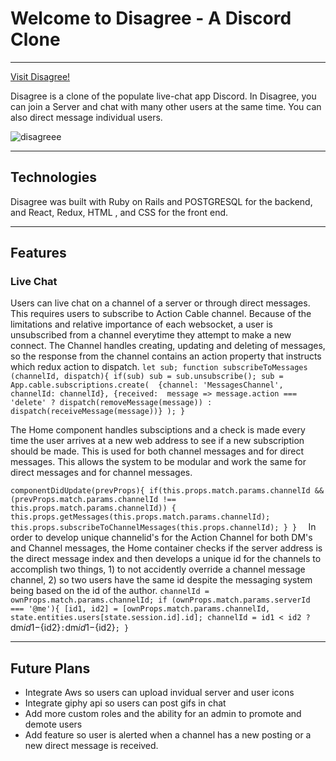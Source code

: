 # Welcome to Disagree - A Discord Clone

***

[Visit Disagree!](https://disagree-app.herokuapp.com/#/)

Disagree is a clone of the populate live-chat app Discord. In Disagree, you can join a Server and chat with many other users at the same time. You can also direct message individual users. 

![disagreee](https://user-images.githubusercontent.com/59512990/79588274-ac7a2f00-80a1-11ea-9286-be3197dab542.jpg)
***

## Technologies

Disagree was built with Ruby on Rails and POSTGRESQL for the backend, and React, Redux, HTML , and CSS for the front end.

***

## Features

### Live Chat

Users can live chat on a channel of a server or through direct messages. This requires users to subscribe to Action Cable channel.
Because of the limitations and relative importance of each websocket, a user is unsubscribed from a channel everytime they attempt to make a new connect. The Channel handles creating, updating and deleting of messages, so the response from the channel contains an action property that instructs which redux action to dispatch.
`
let sub;
function subscribeToMessages (channelId, dispatch){
    if(sub) sub = sub.unsubscribe();
    sub = App.cable.subscriptions.create( 
        {channel: 'MessagesChannel', channelId: channelId},
        {received:  message => message.action === 'delete' ? dispatch(removeMessage(message)) : dispatch(receiveMessage(message))}
    );
}
`

The Home component handles subsciptions and a check is made every time the user arrives at a new web address to see if a new subscription should be made. This is used for both channel messages and for direct messages. This allows the system to be modular and work the same for direct messages and for channel messages.

`
componentDidUpdate(prevProps){
     if(this.props.match.params.channelId && (prevProps.match.params.channelId !== this.props.match.params.channelId)) {
         this.props.getMessages(this.props.match.params.channelId);
          this.props.subscribeToChannelMessages(this.props.channelId);
     }
}  
`
In order to develop unique channelid's for the Action Channel for both DM's and Channel messages, the Home container checks if the server address is the direct message index and then develops a unique id for the channels to accomplish two things, 1) to not accidently override a channel message channel, 2) so two users have the same id despite the messaging system being based on the id of the author.
`
channelId = ownProps.match.params.channelId;
if (ownProps.match.params.serverId === '@me'){
  [id1, id2] = [ownProps.match.params.channelId, state.entities.users[state.session.id].id];
  channelId = id1 < id2 ? `dm${id1}-${id2}` : `dm${id1}-${id2}`;
}
`


***

## Future Plans
* Integrate Aws so users can upload invidual server and user icons
* Integrate giphy api so users can post gifs in chat
* Add more custom roles and the ability for an admin to promote and demote users
* Add feature so user is alerted when a channel has a new posting or a new direct message is received.
